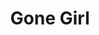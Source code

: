 ---
title: "Gone Girl"

year: 2014

director: "David Fincher"

summary: "Bored housewife fakes her own death. But how innocent is her husband really?"

comment: "A pretty good movie to watch at some time."

image: "https://media.giphy.com/media/3oKIPEddw3plWiB9Ti/giphy.gif"

imdb: "https://www.imdb.com/title/tt2267998/"

quotes:
---